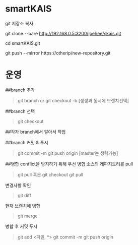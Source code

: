 # smartKAIS
git 저장소 복사

git clone --bare http://192.168.0.5:3200/joehee/skais.git


cd smartKAIS.git

git push --mirror https://otherip/new-repository.git


# 운영
##branch 추가
>git branch <name>
or
git checkout -b <name>   [생성과 동시에 브랜치선택]

##branch 선택
>git checkout <name>

##각자 branch에서 알아서 작업 

##branch 커밋 & 푸시
>git commit -m <comment>
git push origin <branchname> [master는 생략가능]

##병합
conflict을 방지하기 위해 우선 병합 소스의 레파지토리를 pull
>git pull <branch name> 
혹은
git checkout <branch name>
git pull

변경사항 확인
>git diff <branchname> <branchname>

현재 브랜치에 병합
>git merge <source branch>

병합 후 커밋 푸시
>git add <파일, *>
git commit -m <comment>
git push origin <branch>




 